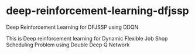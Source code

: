 # deep-reinforcement-learning-dfjssp
Deep Reinforcement Learning for DFJSSP using DDQN

This is Deep reinforcement learning for Dynamic Flexible Job Shop Scheduling Problem using Double Deep Q Network
